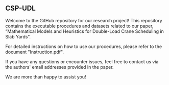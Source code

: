 ## CSP-UDL
Welcome to the GitHub repository for our research project!
This repository contains the executable procedures and datasets related to our paper, “Mathematical Models and Heuristics for Double-Load Crane Scheduling in Slab Yards”.

For detailed instructions on how to use our procedures, please refer to the document "Instruction.pdf".

If you have any questions or encounter issues, feel free to contact us via the authors' email addresses provided in the paper.

We are more than happy to assist you!





